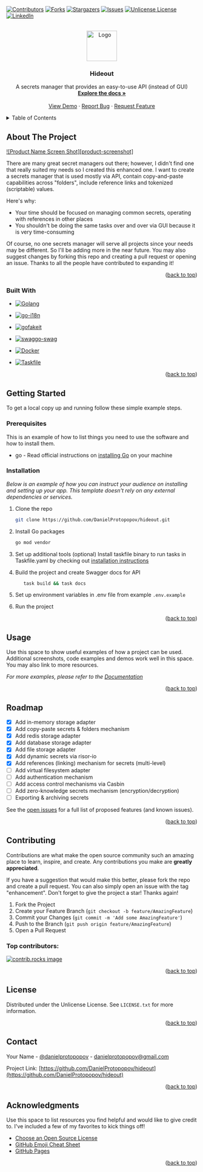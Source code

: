 <a id="readme-top"></a>
[![Contributors][contributors-shield]][contributors-url]
[![Forks][forks-shield]][forks-url]
[![Stargazers][stars-shield]][stars-url]
[![Issues][issues-shield]][issues-url]
[![Unlicense License][license-shield]][license-url]
[![LinkedIn][linkedin-shield]][linkedin-url]



<!-- PROJECT LOGO -->
<br />
<div align="center">
  <a href="https://github.com/DanielProtopopov/hideout">
    <img src="data/images/logo.png" alt="Logo" width="80" height="80">
  </a>

<h3 align="center">Hideout</h3>

  <p align="center">
    A secrets manager that provides an easy-to-use API (instead of GUI)
    <br />
    <a href="https://github.com/DanielProtopopov/hideout"><strong>Explore the docs »</strong></a>
    <br />
    <br />
    <a href="https://github.com/DanielProtopopov/hideout">View Demo</a>
    &middot;
    <a href="https://github.com/DanielProtopopov/hideout/issues/new?labels=bug&template=bug-report---.md">Report Bug</a>
    &middot;
    <a href="https://github.com/DanielProtopopov/hideout/issues/new?labels=enhancement&template=feature-request---.md">Request Feature</a>
  </p>
</div>



<!-- TABLE OF CONTENTS -->
<details>
  <summary>Table of Contents</summary>
  <ol>
    <li>
      <a href="#about-the-project">About The Project</a>
      <ul>
        <li><a href="#built-with">Built With</a></li>
      </ul>
    </li>
    <li>
      <a href="#getting-started">Getting Started</a>
      <ul>
        <li><a href="#prerequisites">Prerequisites</a></li>
        <li><a href="#installation">Installation</a></li>
      </ul>
    </li>
    <li><a href="#usage">Usage</a></li>
    <li><a href="#roadmap">Roadmap</a></li>
    <li><a href="#contributing">Contributing</a></li>
    <li><a href="#license">License</a></li>
    <li><a href="#contact">Contact</a></li>
    <li><a href="#acknowledgments">Acknowledgments</a></li>
  </ol>
</details>



<!-- ABOUT THE PROJECT -->
## About The Project

[![Product Name Screen Shot][product-screenshot]](https://github.com/DanielProtopopov/hideout)

There are many great secret managers out there; however, I didn't find one that really suited my needs so I created this enhanced one.
I want to create a secrets manager that is used mostly via API, contain copy-and-paste capabilities across "folders", include reference links and tokenized (scriptable) values.

Here's why:
* Your time should be focused on managing common secrets, operating with references in other places
* You shouldn't be doing the same tasks over and over via GUI because it is very time-consuming

Of course, no one secrets manager will serve all projects since your needs may be different. So I'll be adding more in the near future. You may also suggest changes by forking this repo and creating a pull request or opening an issue. Thanks to all the people have contributed to expanding it!

<p align="right">(<a href="#readme-top">back to top</a>)</p>



### Built With


* [![Golang][Golang]][Golang-url]
* [![go-i18n][go-i18n]][go-i18n-url]
* [![gofakeit][gofakeit]][gofakeit-url]
* [![swaggo-swag][swaggo-swag]][swaggo-swag-url]

* [![Docker][Docker]][Docker-url]
* [![Taskfile][Taskfile]][Taskfile-url]

<p align="right">(<a href="#readme-top">back to top</a>)</p>



<!-- GETTING STARTED -->
## Getting Started

To get a local copy up and running follow these simple example steps.

### Prerequisites

This is an example of how to list things you need to use the software and how to install them.
* go - Read official instructions on [installing Go](https://go.dev/doc/install) on your machine

### Installation

_Below is an example of how you can instruct your audience on installing and setting up your app. This template doesn't rely on any external dependencies or services._

1. Clone the repo
   ```sh
   git clone https://github.com/DanielProtopopov/hideout.git
   ```
2. Install Go packages
   ```sh
   go mod vendor
   ```
3. Set up additional tools (optional)
   Install taskfile binary to run tasks in Taskfile.yaml by checking out [installation instructions](https://taskfile.dev/installation)

4. Build the project and create Swagger docs for API
   ```sh
      task build && task docs
   ```
5. Set up environment variables in .env file from example `.env.example`

6. Run the project


<p align="right">(<a href="#readme-top">back to top</a>)</p>



<!-- USAGE EXAMPLES -->
## Usage

Use this space to show useful examples of how a project can be used. Additional screenshots, code examples and demos work well in this space. You may also link to more resources.

_For more examples, please refer to the [Documentation](https://github.com/DanielProtopopov/hideout)_

<p align="right">(<a href="#readme-top">back to top</a>)</p>



<!-- ROADMAP -->
## Roadmap

- [X] Add in-memory storage adapter
- [X] Add copy-paste secrets & folders mechanism
- [X] Add redis storage adapter
- [X] Add database storage adapter
- [X] Add file storage adapter
- [X] Add dynamic secrets via risor-io
- [X] Add references (linking) mechanism for secrets (multi-level)
- [ ] Add virtual filesystem adapter
- [ ] Add authentication mechanism
- [ ] Add access control mechanisms via Casbin
- [ ] Add zero-knowledge secrets mechanism (encryption/decryption)
- [ ] Exporting & archiving secrets

See the [open issues](https://github.com/DanielProtopopov/hideout/issues) for a full list of proposed features (and known issues).

<p align="right">(<a href="#readme-top">back to top</a>)</p>



<!-- CONTRIBUTING -->
## Contributing

Contributions are what make the open source community such an amazing place to learn, inspire, and create. Any contributions you make are **greatly appreciated**.

If you have a suggestion that would make this better, please fork the repo and create a pull request. You can also simply open an issue with the tag "enhancement".
Don't forget to give the project a star! Thanks again!

1. Fork the Project
2. Create your Feature Branch (`git checkout -b feature/AmazingFeature`)
3. Commit your Changes (`git commit -m 'Add some AmazingFeature'`)
4. Push to the Branch (`git push origin feature/AmazingFeature`)
5. Open a Pull Request

### Top contributors:

<a href="https://github.com/DanielProtopopov/hideout/graphs/contributors">
  <img src="https://contrib.rocks/image?repo=DanielProtopopov/hideout" alt="contrib.rocks image" />
</a>

<p align="right">(<a href="#readme-top">back to top</a>)</p>



<!-- LICENSE -->
## License

Distributed under the Unlicense License. See `LICENSE.txt` for more information.

<p align="right">(<a href="#readme-top">back to top</a>)</p>



<!-- CONTACT -->
## Contact

Your Name - [@danielprotopopov](https://x.com/danielprotopopov) - danielprotopopov@gmail.com

Project Link: [https://github.com/DanielProtopopov/hideout](https://github.com/DanielProtopopov/hideout)

<p align="right">(<a href="#readme-top">back to top</a>)</p>



<!-- ACKNOWLEDGMENTS -->
## Acknowledgments

Use this space to list resources you find helpful and would like to give credit to. I've included a few of my favorites to kick things off!

* [Choose an Open Source License](https://choosealicense.com)
* [GitHub Emoji Cheat Sheet](https://www.webpagefx.com/tools/emoji-cheat-sheet)
* [GitHub Pages](https://pages.github.com)

<p align="right">(<a href="#readme-top">back to top</a>)</p>



<!-- MARKDOWN LINKS & IMAGES -->
<!-- https://www.markdownguide.org/basic-syntax/#reference-style-links -->
[contributors-shield]: https://img.shields.io/github/contributors/othneildrew/Best-README-Template.svg?style=for-the-badge
[contributors-url]: https://github.com/DanielProtopopov/hideout/graphs/contributors
[forks-shield]: https://img.shields.io/github/forks/othneildrew/Best-README-Template.svg?style=for-the-badge
[forks-url]: https://github.com/DanielProtopopov/hideout/network/members
[stars-shield]: https://img.shields.io/github/stars/othneildrew/Best-README-Template.svg?style=for-the-badge
[stars-url]: https://github.com/DanielProtopopov/hideout/stargazers
[issues-shield]: https://img.shields.io/github/issues/othneildrew/Best-README-Template.svg?style=for-the-badge
[issues-url]: https://github.com/DanielProtopopov/hideout/issues
[license-shield]: http://img.shields.io/badge/license-MIT-green.svg?style=flat
[license-url]: https://raw.githubusercontent.com/DanielProtopopov/hideout/main/LICENSE.txt
[linkedin-shield]: https://img.shields.io/badge/-LinkedIn-black.svg?style=for-the-badge&logo=linkedin&colorB=555
[linkedin-url]: https://linkedin.com/in/danielprotopopov
[Golang]: https://img.shields.io/badge/Go-00ADD8?logo=Go&logoColor=white&style=for-the-badge
[Golang-url]: https://go.dev/
[go-i18n]: https://img.shields.io/badge/golang-000000?style=for-the-badge&logo=golang&logoColor=white
[go-i18n-url]: https://github.com/nicksnyder/go-i18n
[gofakeit]: https://img.shields.io/badge/golang-000000?style=for-the-badge&logo=golang&logoColor=white
[gofakeit-url]: https://github.com/brianvoe/gofakeit
[swaggo-swag]: https://img.shields.io/badge/golang-000000?style=for-the-badge&logo=golang&logoColor=white
[swaggo-swag-url]: https://github.com/swaggo/swag
[Docker]: https://img.shields.io/badge/docker-000000?style=for-the-badge&logo=docker&logoColor=white
[Docker-url]: https://www.docker.com/
[Taskfile]: https://img.shields.io/badge/golang-000000?style=for-the-badge&logo=golang&logoColor=white
[Taskfile-url]: https://github.com/go-task/task